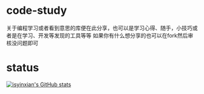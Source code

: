 # code-study
关于编程学习或者看到意思的库便在此分享，也可以是学习心得、随手，小技巧或者是在学习、开发等发现的工具等等
如果你有什么想分享的也可以在fork然后审核没问题即可

# status
[![isyinxian's GitHub stats](https://github-readme-stats.vercel.app/api?username=isyinxian)](https://githubfast.com/isyinxian/github-readme-stats&show_icons=true&show_icons=true&theme=radical)
